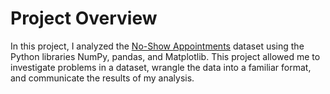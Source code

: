 # Project Overview

In this project, I analyzed the [No-Show Appointments](https://d17h27t6h515a5.cloudfront.net/topher/2017/October/59dd2e9a_noshowappointments-kagglev2-may-2016/noshowappointments-kagglev2-may-2016.csv) dataset using the Python libraries NumPy, pandas, and Matplotlib. This project allowed me to investigate problems in a dataset, wrangle the data into a familiar format, and communicate the results of my analysis.